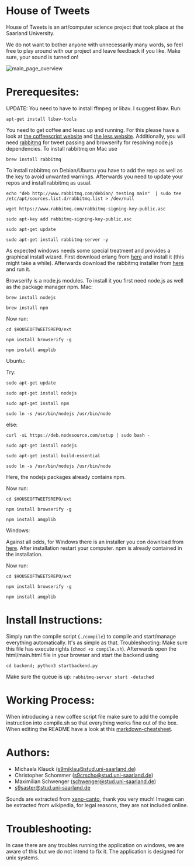 House of Tweets
===============

House of Tweets is an art/computer science project that took place at the Saarland University.

We do not want to bother anyone with unnecessarily many words, so feel free to play around with our project and leave feedback if you like. Make sure, your sound is turned on!

![main_page_overview](https://github.com/Schwenger/House-Of-Tweets/preview.png)

Prerequesites:
==============

UPDATE: You need to have to install ffmpeg or libav. I suggest libav. Run:

`apt-get install libav-tools`

You need to get coffee and lessc up and running. For this please have a look at [the coffeescript website](https://www.coffeescript.org) 
and [the less website](https://www.lesscss.org).
Additionally, you will need [rabbitmq](https://www.rabbitmq.com) for tweet passing and browserify for resolving node.js dependencies.
To install rabbitmq on Mac use

`brew install rabbitmq`

To install rabbitmq on Debian/Ubuntu you have to add the repo as well as the key to avoid unwanted warnings. 
Afterwards you need to update your repos and install rabbitmq as usual.

`echo "deb http://www.rabbitmq.com/debian/ testing main"  | sudo tee  /etc/apt/sources.list.d/rabbitmq.list > /dev/null`

`wget https://www.rabbitmq.com/rabbitmq-signing-key-public.asc`

`sudo apt-key add rabbitmq-signing-key-public.asc`

`sudo apt-get update`

`sudo apt-get install rabbitmq-server -y`

As expected windows needs some special treatment and provides a graphical install wizard.
First download erlang from [here](http://www.erlang.org/download.html) and install it (this might take a while).
Afterwards download the rabbitmq installer from [here](https://www.rabbitmq.com/install-windows.html) and run it.

Browserify is a node.js modules. To install it you first need node.js as well as the package manager npm.
Mac:

`brew install nodejs`

`brew install npm`

Now run:

`cd $HOUSEOFTWEETSREPO/ext`

`npm install browserify -g`

`npm install amqplib`

Ubuntu:

Try:

`sudo apt-get update`

`sudo apt-get install nodejs`

`sudo apt-get install npm`

`sudo ln -s /usr/bin/nodejs /usr/bin/node`

else:

`curl -sL https://deb.nodesource.com/setup | sudo bash -`

`sudo apt-get install nodejs`

`sudo apt-get install build-essential`

`sudo ln -s /usr/bin/nodejs /usr/bin/node`

Here, the nodejs packages already contains npm.

Now run:

`cd $HOUSEOFTWEETSREPO/ext`

`npm install browserify -g`

`npm install amqplib`

Windows:

Against all odds, for Windows there is an installer you con download from [here](https://nodejs.org/en/download/). 
After installation restart your computer. npm is already contained in the installation.

Now run:

`cd $HOUSEOFTWEETSREPO/ext`

`npm install browserify -g`

`npm install amqplib`

Install Instructions:
=====================

Simply run the compile script (`./compile`) to compile and start/manage everything automatically. It's as simple as that.
Troubleshooting: Make sure this file has execute rights (`chmod +x compile.sh`).
Afterwards open the html/main.html file in your browser and start the backend using 

`cd backend; python3 startbackend.py`

Make sure the queue is up:
`rabbitmq-server start -detached`

Working Process:
================

When introducing a new coffee script file make sure to add the compile instruction into compile.sh so that everything works fine out of the box.
When editing the README have a look at this [markdown-cheatsheet](https://github.com/adam-p/markdown-here/wiki/Markdown-Cheatsheet).

Authors:
========

* Michaela Klauck (s9miklau@stud.uni-saarland.de)
* Christopher Schommer (s9crscho@stud.uni-saarland.de)
* Maximilian Schwenger (schwenger@stud.uni-saarland.de)
* s9saster@stud.uni-saarland.de

Sounds are extracted from [xeno-canto](http://www.xeno-canto.org/about/terms), thank you very much!
Images can be extracted from wikipedia, for legal reasons, they are not included online.

Troubleshooting:
================
In case there are any troubles running the application on windows, we are aware of this but we do not intend to fix it. The application is designed for unix systems.
